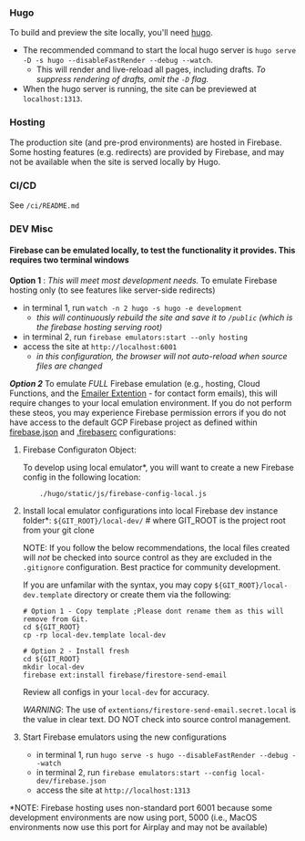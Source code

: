 ### Hugo
To build and preview the site locally, you'll need [hugo](https://gohugo.io/).

- The recommended command to start the local hugo server is `hugo serve -D -s hugo --disableFastRender --debug --watch`.
  - This will render and live-reload all pages, including drafts. _To suppress rendering of drafts, omit the `-D` flag._
- When the hugo server is running, the site can be previewed at `localhost:1313`.

### Hosting
The production site (and pre-prod environments) are hosted in Firebase. Some hosting features (e.g. redirects) are provided by Firebase, and may not be available when the site is served locally by Hugo.

### CI/CD
See `/ci/README.md`

### DEV Misc
#### Firebase can be emulated locally, to test the functionality it provides. This requires two terminal windows

**Option 1** : _This will meet most development needs._  To emulate Firebase hosting only (to see features like server-side redirects)
  - in terminal 1, run `watch -n 2 hugo -s hugo -e development`
    - _this will continuously rebuild the site and save it to `/public` (which is the firebase hosting serving root)_
  - in terminal 2, run `firebase emulators:start --only hosting`
  - access the site at `http://localhost:6001`
    - _in this configuration, the browser will not auto-reload when source files are changed_


_**Option 2**_ To emulate _FULL_ Firebase emulation (e.g., hosting, Cloud Functions, and the [Emailer Extention](https://firebase.google.com/docs/extensions/official/firestore-send-email) - for contact form emails), this will require changes to your local emulation environment.  If you do not perform these steos, you may experience Firebase permission errors if you do not have access to the default GCP Firebase project as defined within [firebase.json]('../firebase.json') and [.firebaserc]('../.firebaserc') configurations:

1) Firebase Configuraton Object:

    To develop using local emulator*, you will want to create a new Firebase config in the following location:
    ```shell
        ./hugo/static/js/firebase-config-local.js
    ```
2. Install local emulator configurations into local Firebase dev instance folder*: `${GIT_ROOT}/local-dev/` # where GIT_ROOT is the project root from your git clone

    NOTE: If you follow the below recommendations, the local files created will _not_ be checked into source control as they are excluded in the `.gitignore` configuration. Best practice for community development.

    If you are unfamilar with the syntax, you may copy `${GIT_ROOT}/local-dev.template` directory or create them via the following:

    ```shell
    # Option 1 - Copy template ;Please dont rename them as this will remove from Git.
    cd ${GIT_ROOT}
    cp -rp local-dev.template local-dev

    # Option 2 - Install fresh
    cd ${GIT_ROOT}
    mkdir local-dev
    firebase ext:install firebase/firestore-send-email
    ```

    Review all configs in your `local-dev` for accuracy.

    *WARNING*:  The use of `extentions/firestore-send-email.secret.local` is the value in clear text.  DO NOT check into source control management.

3. Start Firebase emulators using the new configurations
    - in terminal 1, run `hugo serve -s hugo --disableFastRender --debug --watch`
    - in terminal 2, run `firebase emulators:start --config local-dev/firebase.json`
    - access the site at `http://localhost:1313`


  *NOTE:
  Firebase hosting uses non-standard port 6001 because some development environments are now using port, 5000 (i.e., MacOS environments now use this port for Airplay and may not be available)
